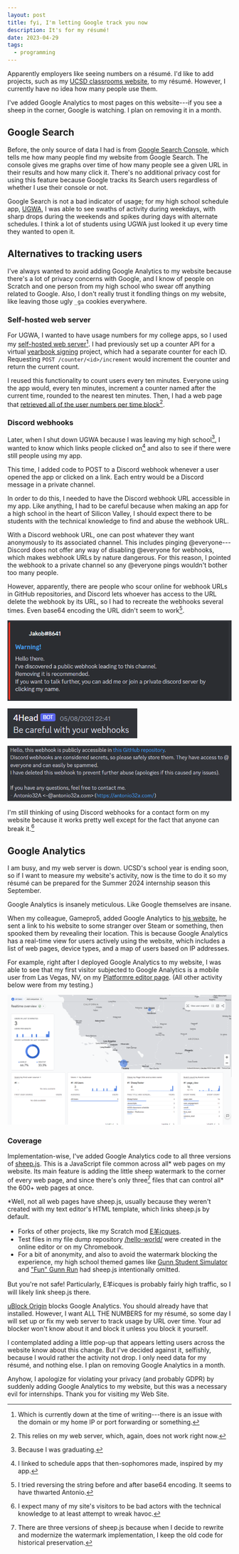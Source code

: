 ```yaml
---
layout: post
title: fyi, I'm letting Google track you now
description: It's for my résumé!
date: 2023-04-29
tags:
  - programming
---
```


Apparently employers like seeing numbers on a résumé. I'd like to add projects, such as my [UCSD classrooms website][classrooms], to my résumé. However, I currently have no idea how many people use them.

I've added Google Analytics to most pages on this website---if you see a sheep in the corner, Google is watching. I plan on removing it in a month.

[classrooms]: https://sheeptester.github.io/uxdy/classrooms/

## Google Search

Before, the only source of data I had is from [Google Search Console][search-console], which tells me how many people find my website from Google Search. The console gives me graphs over time of how many people see a given URL in their results and how many click it. There's no additional privacy cost for using this feature because Google tracks its Search users regardless of whether I use their console or not.

[search-console]: https://search.google.com/search-console/about

Google Search is not a bad indicator of usage; for my high school schedule app, [UGWA][ugwa], I was able to see swaths of activity during weekdays, with sharp drops during the weekends and spikes during days with alternate schedules. I think a lot of students using UGWA just looked it up every time they wanted to open it.

[ugwa]: https://orbiit.github.io/gunn-web-app/

## Alternatives to tracking users

I've always wanted to avoid adding Google Analytics to my website because there's a lot of privacy concerns with Google, and I know of people on Scratch and one person from my high school who swear off anything related to Google. Also, I don't really trust it fondling things on my website, like leaving those ugly `_ga` cookies everywhere.

### Self-hosted web server

For UGWA, I wanted to have usage numbers for my college apps, so I used my [self-hosted web server][server][^1]. I had previously set up a counter API for a virtual [yearbook signing][yearbook] project, which had a separate counter for each ID. Requesting `POST /counter/<id>/increment` would increment the counter and return the current count.

[^1]: Which is currently down at the time of writing---there is an issue with the domain or my home IP or port forwarding or something.

[server]: https://sheep.thingkingland.app/
[yearbook]: https://sheeptester.github.io/yearbook-signing/

I reused this functionality to count users every ten minutes. Everyone using the app would, every ten minutes, increment a counter named after the current time, rounded to the nearest ten minutes. Then, I had a web page that [retrieved all of the user numbers per time block][graph][^2].

[^2]: This relies on my web server, which, again, does not work right now.

[graph]: https://sheeptester.github.io/hello-world/graph.html

### Discord webhooks

Later, when I shut down UGWA because I was leaving my high school[^3], I wanted to know which links people clicked on[^4] and also to see if there were still people using my app.

[^3]: Because I was graduating.
[^4]: I linked to schedule apps that then-sophomores made, inspired by my app.

This time, I added code to POST to a Discord webhook whenever a user opened the app or clicked on a link. Each entry would be a Discord message in a private channel.

In order to do this, I needed to have the Discord webhook URL accessible in my app. Like anything, I had to be careful because when making an app for a high school in the heart of Silicon Valley, I should expect there to be students with the technical knowledge to find and abuse the webhook URL.

With a Discord webhook URL, one can post whatever they want anonymously to its associated channel. This includes pinging @everyone---Discord does not offer any way of disabling @everyone for webhooks, which makes webhook URLs by nature dangerous. For this reason, I pointed the webhook to a private channel so any @everyone pings wouldn't bother too many people.

However, apparently, there are people who scour online for webhook URLs in GitHub repositories, and Discord lets whoever has access to the URL delete the webhook by its URL, so I had to recreate the webhooks several times. Even base64 encoding the URL didn't seem to work[^5].

[^5]: I tried reversing the string before and after base64 encoding. It seems to have thwarted Antonio.

![Jakob#8641 Warning! Hello there. I've discovered a public webhook leading to this channel. Removing it is recommended. If you want to talk further, you can add me or join a private discord server by clicking my name.](../images/google-anal/webhook-1.png)

![4Head BOT — 05/08/2021 22:41 Be careful with your webhooks](../images/google-anal/webhook-2.png)

![Hello, this webhook is publicly accessible in this GitHub repository. Discord webhooks are considered secrets, so please safely store them. They have access to @ everyone and can easily be spammed. I have deleted this webhook to prevent further abuse (apologies if this caused any issues). If you have any questions, feel free to contact me. - Antonio32A <~@antonio32a.com> (https://antonio32a.com/)](../images/google-anal/webhook-3.png)

I'm still thinking of using Discord webhooks for a contact form on my website because it works pretty well except for the fact that anyone can break it.[^6]

[^6]: I expect many of my site's visitors to be bad actors with the technical knowledge to at least attempt to wreak havoc.

## Google Analytics

I am busy, and my web server is down. UCSD's school year is ending soon, so if I want to measure my website's activity, now is the time to do it so my résumé can be prepared for the Summer 2024 internship season this September.

Google Analytics is insanely meticulous. Like Google themselves are insane.

When my colleague, Gamepro5, added Google Analytics to [his website][gp5], he sent a link to his website to some stranger over Steam or something, then spooked them by revealing their location. This is because Google Analytics has a real-time view for users actively using the website, which includes a list of web pages, device types, and a map of users based on IP addresses.

[gp5]: https://gamepro5.github.io/

For example, right after I deployed Google Analytics to my website, I was able to see that my first visitor subjected to Google Analytics is a mobile user from Las Vegas, NV, on my [Platformre editor page][editor]. (All other activity below were from my testing.)

[editor]: https://sheeptester.github.io/platformre/maker/

![Google Analytics screen](../images/google-anal/ga.png)

### Coverage

Implementation-wise, I've added Google Analytics code to all three versions of [sheep.js][sheepjs]. This is a JavaScript file common across all\* web pages on my website. Its main feature is adding the little sheep watermark to the corner of every web page, and since there's only three[^7] files that can control all\* the 600+ web pages at once.

[sheepjs]: https://github.com/SheepTester/sheeptester.github.io/blob/master/sheep.js

[^7]: There are three versions of sheep.js because when I decide to rewrite and modernize the watermark implementation, I keep the old code for historical preservation.

\*Well, not all web pages have sheep.js, usually because they weren't created with my text editor's HTML template, which links sheep.js by default.

- Forks of other projects, like my Scratch mod [E&#32650;icques][mod].
- Test files in my file dump repository [/hello-world/][hello-world] were created in the online editor or on my Chromebook.
- For a bit of anonymity, and also to avoid the watermark blocking the experience, my high school themed games like [Gunn Student Simulator][gunn-sim] and ["Fun" Gunn Run][fgr] had sheep.js intentionally omitted.

[mod]: https://sheeptester.github.io/scratch-gui/
[hello-world]: https://sheeptester.github.io/hello-world/
[gunn-sim]: https://sheeptester.github.io/gunn-student-sim/
[fgr]: https://sheeptester.github.io/fun-gunn-run/

But you're not safe! Particularly, E&#32650;icques is probably fairly high traffic, so I will likely link sheep.js there.

[uBlock Origin][ublock] blocks Google Analytics. You should already have that installed. However, I want ALL THE NUMBERS for my résumé, so some day I will set up or fix my web server to track usage by URL over time. Your ad blocker won't know about it and block it unless you block it yourself.

[ublock]: https://ublockorigin.com/

I contemplated adding a little pop-up that appears letting users across the website know about this change. But I've decided against it, selfishly, because I would rather the activity not drop. I only need data for my résumé, and nothing else. I plan on removing Google Analytics in a month.

Anyhow, I apologize for violating your privacy (and probably GDPR) by suddenly adding Google Analytics to my website, but this was a necessary evil for internships. Thank you for visiting my Web Site.
